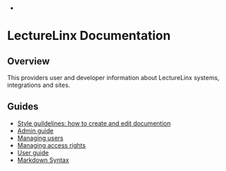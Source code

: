 * <!-- TITLE: Home -->
<!-- SUBTITLE: A quick summary of how to use the LectureLinx Documentation site -->
# LectureLinx Documentation  
## Overview
This providers user and developer information about LectureLinx systems, integrations and sites.

## Guides
* [Style guildelines: how to create and edit documention](/)
* [Admin guide](https://docs.requarks.io/wiki)
* [Managing users](https://docs.requarks.io/wiki/admin-guide/manage-users)
* [Managing access rights](https://docs.requarks.io/wiki/admin-guide/manage-access-rights)
* [User guide](https://docs.requarks.io/wiki)
* [Markdown Syntax](https://docs.requarks.io/wiki/user-guide/markdown-syntax)




